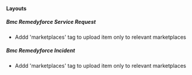 
#### Layouts
##### Bmc Remedyforce Service Request
- Addd 'marketplaces' tag to upload item only to relevant marketplaces
##### Bmc Remedyforce Incident
- Addd 'marketplaces' tag to upload item only to relevant marketplaces
